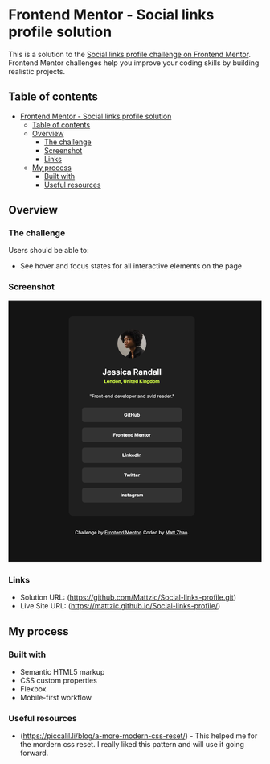 # Frontend Mentor - Social links profile solution

This is a solution to the [Social links profile challenge on Frontend Mentor](https://www.frontendmentor.io/challenges/social-links-profile-UG32l9m6dQ). Frontend Mentor challenges help you improve your coding skills by building realistic projects.

## Table of contents

- [Frontend Mentor - Social links profile solution](#frontend-mentor---social-links-profile-solution)
  - [Table of contents](#table-of-contents)
  - [Overview](#overview)
    - [The challenge](#the-challenge)
    - [Screenshot](#screenshot)
    - [Links](#links)
  - [My process](#my-process)
    - [Built with](#built-with)
    - [Useful resources](#useful-resources)

## Overview

### The challenge

Users should be able to:

- See hover and focus states for all interactive elements on the page

### Screenshot

![](screenshots/Screenshot%202025-03-13%20at%2018.07.43.png)

### Links

- Solution URL: (https://github.com/Mattzic/Social-links-profile.git)
- Live Site URL: (https://mattzic.github.io/Social-links-profile/)

## My process

### Built with

- Semantic HTML5 markup
- CSS custom properties
- Flexbox
- Mobile-first workflow

### Useful resources

- (https://piccalil.li/blog/a-more-modern-css-reset/) - This helped me for the mordern css reset. I really liked this pattern and will use it going forward.
